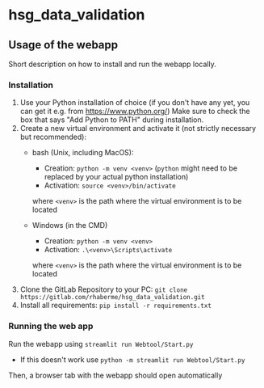 # hsg_data_validation

## Usage of the webapp

Short description on how to install and run the webapp locally.

### Installation
1. Use your Python installation of choice (if you don't have any yet, you can get it e.g. from https://www.python.org/)
    Make sure to check the box that says "Add Python to PATH" during installation.
2. Create a new virtual environment and activate it (not strictly necessary but recommended):
   - bash (Unix, including MacOS):
     - Creation: `python -m venv <venv>` (`python` might need to be replaced by your actual python installation)
     - Activation: `source <venv>/bin/activate`
       
     where `<venv>` is the path where the virtual environment is to be located
   - Windows (in the CMD)
     - Creation: `python -m venv <venv>` 
     - Activation: `.\<venv>\Scripts\activate`
     
     where `<venv>` is the path where the virtual environment is to be located
3. Clone the GitLab Repository to your PC: `git clone https://gitlab.com/rhaberme/hsg_data_validation.git`
4. Install all requirements: `pip install -r requirements.txt`

### Running the web app
Run the webapp using `streamlit run Webtool/Start.py`
- If this doesn't work use `python -m streamlit run Webtool/Start.py`

Then, a browser tab with the webapp should open automatically 
